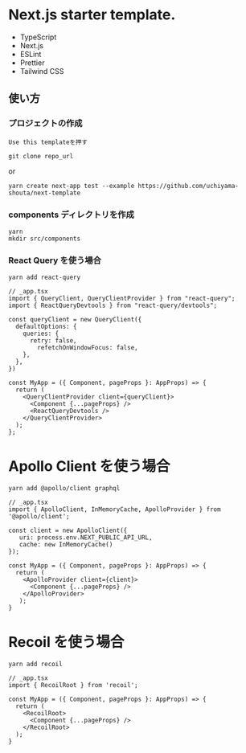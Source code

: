 # Next.js starter template.

- TypeScript
- Next.js
- ESLint
- Prettier
- Tailwind CSS

## 使い方

### プロジェクトの作成

`Use this templateを押す`

```
git clone repo_url
```

or

```
yarn create next-app test --example https://github.com/uchiyama-shouta/next-template
```

### components ディレクトリを作成

```
yarn
mkdir src/components
```

### React Query を使う場合

```
yarn add react-query
```

```TSX
// _app.tsx
import { QueryClient, QueryClientProvider } from "react-query";
import { ReactQueryDevtools } from "react-query/devtools";

const queryClient = new QueryClient({
  defaultOptions: {
    queries: {
      retry: false,
        refetchOnWindowFocus: false,
    },
  },
})

const MyApp = ({ Component, pageProps }: AppProps) => {
  return (
    <QueryClientProvider client={queryClient}>
      <Component {...pageProps} />
      <ReactQueryDevtools />
    </QueryClientProvider>
  );
};
```

# Apollo Client を使う場合

```
yarn add @apollo/client graphql
```

```TSX
// _app.tsx
import { ApolloClient, InMemoryCache, ApolloProvider } from '@apollo/client';

const client = new ApolloClient({
   uri: process.env.NEXT_PUBLIC_API_URL,
   cache: new InMemoryCache()
});

const MyApp = ({ Component, pageProps }: AppProps) => {
  return (
    <ApolloProvider client={client}>
      <Component {...pageProps} />
    </ApolloProvider>
   );
}
```

# Recoil を使う場合

```
yarn add recoil
```

```TSX
// _app.tsx
import { RecoilRoot } from 'recoil';

const MyApp = ({ Component, pageProps }: AppProps) => {
  return (
    <RecoilRoot>
      <Component {...pageProps} />
    </RecoilRoot>
  );
}
```
